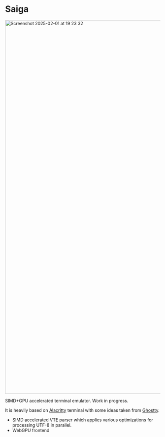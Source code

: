 # Saiga

<img width="1212" alt="Screenshot 2025-02-01 at 19 23 32" src="https://github.com/user-attachments/assets/9c057ef1-251a-4244-bd4a-4ec4d90dea51" />

SIMD+GPU accelerated terminal emulator. Work in progress.

It is heavily based on [Alacritty](https://github.com/alacritty/alacritty) terminal
with some ideas taken from [Ghostty](https://github.com/ghostty-org/ghostty).

- SIMD accelerated VTE parser which applies various
optimizations for processing UTF-8 in parallel.
- WebGPU frontend
